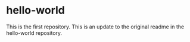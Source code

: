 # hello-world
This is the first repository.
This is an update to the original readme in the hello-world repository.
